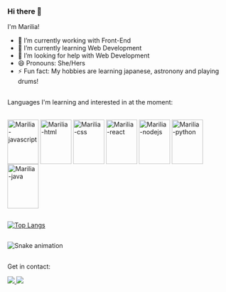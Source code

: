 ### Hi there 👋

I'm Marilia!

- 🔭 I’m currently working with Front-End
- 🌱 I’m currently learning Web Development
- 🤔 I’m looking for help with Web Development
- 😄 Pronouns: She/Hers
- ⚡ Fun fact: My hobbies are learning japanese, astronony and playing drums!

##

Languages I'm learning and interested in at the moment:

<div style="display: inline_block"><br>
    <img align="center" alt="Marilia-javascript" height="100" width="70" src="https://cdn.jsdelivr.net/gh/devicons/devicon/icons/javascript/javascript-original.svg" />
  <img align="center" alt="Marilia-html" height="100" width="70" src="https://cdn.jsdelivr.net/gh/devicons/devicon/icons/html5/html5-original.svg" />
  <img align="center" alt="Marilia-css" height="100" width="70" src="https://cdn.jsdelivr.net/gh/devicons/devicon/icons/css3/css3-original.svg" />
  <img align="center" alt="Marilia-react" height="100" width="70" src="https://cdn.jsdelivr.net/gh/devicons/devicon/icons/react/react-original.svg" />
  <img align="center" alt="Marilia-nodejs" height="100" width="70" src="https://cdn.jsdelivr.net/gh/devicons/devicon/icons/nodejs/nodejs-original.svg" />
  <img align="center" alt="Marilia-python" height="100" width="70" src="https://cdn.jsdelivr.net/gh/devicons/devicon/icons/python/python-original.svg" />
  <img align="center" alt="Marilia-java" height="100" width="70" src="https://cdn.jsdelivr.net/gh/devicons/devicon/icons/java/java-original.svg" />

</div>

##

[![Top Langs](https://github-readme-stats.vercel.app/api/top-langs/?username=marilia-cuenca&layout=compact)](https://github.com/marilia-cuenca/github-readme-stats)

##

![Snake animation](https://github.com/marilia-cuenca/marilia-cuenca/blob/output/github-contribution-grid-snake.svg)

##
 
Get in contact:

<div>
  <a href="https://www.linkedin.com/in/mariliacuenca/" target="blank"><img src="https://img.shields.io/badge/LinkedIn-0077B5?style=for-the-badge&logo=linkedin&logoColor=white"</a>
  <a href="mailto:mpccuenca@gmail.com"><img src="https://img.shields.io/badge/Gmail-D14836?style=for-the-badge&logo=gmail&logoColor=white" target="blank"></a>
  
</div>
    
##
